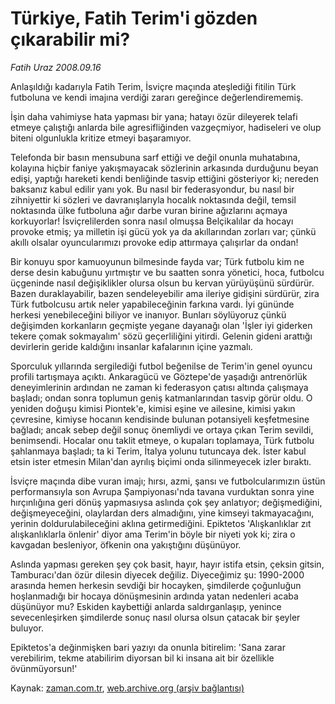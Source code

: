 # Türkiye, Fatih Terim'i gözden çıkarabilir mi?

*Fatih Uraz 2008.09.16*

<tr><td class="metin" colspan="2" style="padding-top: 20px; padding-left: 5px; padding-right: 10px;">Anlaşıldığı kadarıyla Fatih Terim, İsviçre maçında ateşlediği fitilin Türk futboluna ve kendi imajına verdiği zararı gereğince değerlendirememiş.</td></tr><tr><td class="metin" colspan="2" style="padding-top: 20px; padding-left: 5px; padding-right: 10px;"><p>İşin daha vahimiyse hata yapması bir yana; hatayı özür dileyerek telafi etmeye çalıştığı anlarda bile agresifliğinden vazgeçmiyor, hadiseleri ve olup biteni olgunlukla kritize etmeyi başaramıyor.
<p>Telefonda bir basın mensubuna sarf ettiği ve değil onunla muhatabına, kolayına hiçbir faniye yakışmayacak sözlerinin arkasında durduğunu beyan edişi, yaptığı hareketi kendi benliğinde tasvip ettiğini gösteriyor ki; nereden baksanız kabul edilir yanı yok. Bu nasıl bir federasyondur, bu nasıl bir zihniyettir ki sözleri ve davranışlarıyla hocalık noktasında değil, temsil noktasında ülke futboluna ağır darbe vuran birine ağızlarını açmaya korkuyorlar! İsviçrelilerden sonra nasıl olmuşsa Belçikalılar da hocayı provoke etmiş; ya milletin işi gücü yok ya da akıllarından zorları var; çünkü akıllı olsalar oyuncularımızı provoke edip attırmaya çalışırlar da ondan!
<p>Bir konuyu spor kamuoyunun bilmesinde fayda var; Türk futbolu kim ne derse desin kabuğunu yırtmıştır ve bu saatten sonra yönetici, hoca, futbolcu üçgeninde nasıl değişiklikler olursa olsun bu kervan yürüyüşünü sürdürür. Bazen duraklayabilir, bazen sendeleyebilir ama ileriye gidişini sürdürür, zira Türk futbolcusu artık neler yapabileceğinin farkına vardı. İyi gününde herkesi yenebileceğini biliyor ve inanıyor. Bunları söylüyoruz çünkü değişimden korkanların geçmişte yegane dayanağı olan 'İşler iyi giderken tekere çomak sokmayalım' sözü geçerliliğini yitirdi. Gelenin gideni arattığı devirlerin geride kaldığını insanlar kafalarının içine yazmalı.
<p>Sporculuk yıllarında sergilediği futbol beğenilse de Terim'in genel oyuncu profili tartışmaya açıktı. Ankaragücü ve Göztepe'de yaşadığı antrenörlük deneyimlerinin ardından ne zaman ki federasyon çatısı altında çalışmaya başladı; ondan sonra toplumun geniş katmanlarından tasvip görür oldu. O yeniden doğuşu kimisi Piontek'e, kimisi eşine ve ailesine, kimisi yakın çevresine, kimiyse hocanın kendisinde bulunan potansiyeli keşfetmesine bağladı; ancak sebep değil sonuç önemliydi ve ortaya çıkan Terim sevildi, benimsendi. Hocalar onu taklit etmeye, o kupaları toplamaya, Türk futbolu şahlanmaya başladı; ta ki Terim, İtalya yolunu tutuncaya dek. İster kabul etsin ister etmesin Milan'dan ayrılış biçimi onda silinmeyecek izler bıraktı.
<p>İsviçre maçında dibe vuran imajı; hırsı, azmi, şansı ve futbolcularımızın üstün performansıyla son Avrupa Şampiyonası'nda tavana vurduktan sonra yine hırçınlığına geri dönüş yapmasıysa aslında çok şey anlatıyor; değişmediğini, değişmeyeceğini, olaylardan ders almadığını, yine kimseyi takmayacağını, yerinin doldurulabileceğini aklına getirmediğini. Epiktetos 'Alışkanlıklar zıt alışkanlıklarla önlenir' diyor ama Terim'in böyle bir niyeti yok ki; zira o kavgadan besleniyor, öfkenin ona yakıştığını düşünüyor. 
<p>Aslında yapması gereken şey çok basit, hayır, hayır istifa etsin, çeksin gitsin, Tamburacı'dan özür dilesin diyecek değiliz. Diyeceğimiz şu: 1990-2000 arasında hemen herkesin sevdiği bir hocayken, şimdilerde çoğunluğun hoşlanmadığı bir hocaya dönüşmesinin ardında yatan nedenleri acaba düşünüyor mu? Eskiden kaybettiği anlarda saldırganlaşıp, yenince sevecenleşirken şimdilerde sonuç nasıl olursa olsun çatacak bir şeyler buluyor.
<p>Epiktetos'a değinmişken bari yazıyı da onunla bitirelim: 'Sana zarar verebilirim, tekme atabilirim diyorsan bil ki insana ait bir özellikle övünmüyorsun!'<br/></p></p></p></p></p></p></p></td></tr>

Kaynak: [zaman.com.tr](http://zaman.com.tr/yazar.do?yazino=738794), [web.archive.org (arşiv bağlantısı)](http://web.archive.org/web/20081019012646/http://www.zaman.com.tr:80/yazar.do?yazino=738794)
